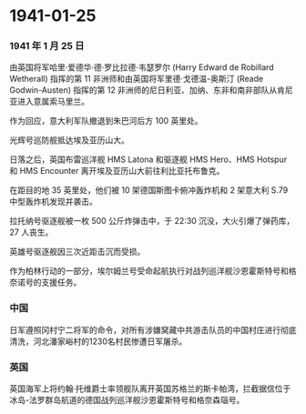 # 1941-01-25

### 1941 年 1 月 25 日

由英国将军哈里·爱德华·德·罗比拉德·韦瑟罗尔 (Harry Edward de Robillard
Wetherall) 指挥的第 11 非洲师和由英国将军里德·戈德温-奥斯汀 (Reade
Godwin-Austen) 指挥的第 12
非洲师的尼日利亚、加纳、东非和南非部队从肯尼亚进入意属索马里兰。

作为回应，意大利军队撤退到朱巴河后方 100 英里处。

光辉号巡防舰抵达埃及亚历山大。

日落之后，英国布雷巡洋舰 HMS Latona 和驱逐舰 HMS Hero、HMS Hotspur 和
HMS Encounter 离开埃及亚历山大前往利比亚托布鲁克。

在距目的地 35 英里处，他们被 10 架德国斯图卡俯冲轰炸机和 2 架意大利 S.79
中型轰炸机发现并袭击。

拉托纳号驱逐舰被一枚 500 公斤炸弹击中，于 22:30
沉没，大火引爆了弹药库，27 人丧生。

英雄号驱逐舰因三次近距击沉而受损。

作为柏林行动的一部分，埃尔姆兰号受命起航执行对战列巡洋舰沙恩霍斯特号和格奈诺号的支援任务。

### 中国

日军遵照冈村宁二将军的命令，对所有涉嫌窝藏中共游击队员的中国村庄进行彻底清洗，河北潘家峪村的1230名村民惨遭日军屠杀。

### 英国

英国海军上将约翰·托维爵士率领舰队离开英国苏格兰的斯卡帕湾，拦截据信位于冰岛-法罗群岛航道的德国战列巡洋舰沙恩霍斯特号和格奈森瑙号。